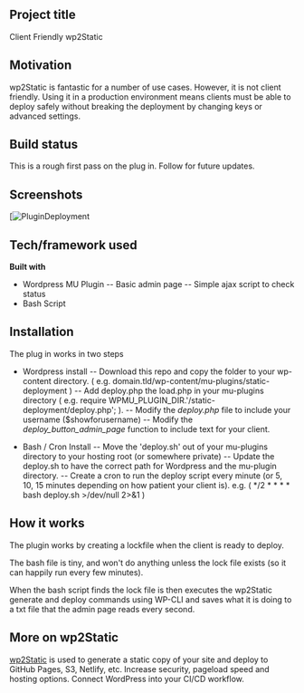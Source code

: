 ## Project title
Client Friendly wp2Static

## Motivation
wp2Static is fantastic for a number of use cases. However, it is not client friendly.
Using it in a production environment means clients must be able to deploy safely without breaking the deployment by changing keys or advanced settings. 

## Build status
This is a rough first pass on the plug in. Follow for future updates. 
 
## Screenshots

[![PluginDeployment](https://i.imgur.com/RA2g7h3.jpg)


## Tech/framework used

<b>Built with</b>
- Wordpress MU Plugin
-- Basic admin page 
-- Simple ajax script to check status
- Bash Script

## Installation

The plug in works in two steps

- Wordpress install
-- Download this repo and copy the folder to your wp-content directory. ( e.g. domain.tld/wp-content/mu-plugins/static-deployment )
-- Add deploy.php the load.php in your mu-plugins directory ( e.g. require WPMU_PLUGIN_DIR.'/static-deployment/deploy.php'; ).
-- Modify the *deploy.php* file to include your username ($showforusername)
-- Modify the *deploy_button_admin_page* function to include text for your client.

- Bash / Cron Install
-- Move the 'deploy.sh' out of your mu-plugins directory to your hosting root (or somewhere private)
-- Update the deploy.sh to have the correct path for Wordpress and the mu-plugin directory. 
-- Create a cron to run the deploy script every minute (or 5, 10, 15 minutes depending on how patient your client is). e.g. ( */2 * * * * bash deploy.sh >/dev/null 2>&1 )


## How it works

The plugin works by creating a lockfile when the client is ready to deploy.

The bash file is tiny, and won't do anything unless the lock file exists (so it can happily run every few minutes). 

When the bash script finds the lock file is then executes the wp2Static generate and deploy commands using WP-CLI and saves what it is doing to a txt file that the admin page reads every second. 

## More on wp2Static

[wp2Static](https://github.com/WP2Static/wp2static) is used to generate a static copy of your site and deploy to GitHub Pages, S3, Netlify, etc. 
Increase security, pageload speed and hosting options. Connect WordPress into your CI/CD workflow.